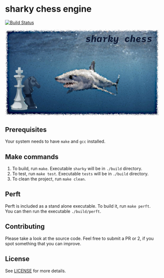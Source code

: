# sharky chess engine

[![Build Status](https://travis-ci.org/valera-rozuvan/sharky.svg?branch=master)](https://travis-ci.org/valera-rozuvan/sharky)

![sharky chess engine](logo/sharky-chess-logo.png "sharky chess engine")

## Prerequisites

Your system needs to have `make` and `gcc` installed.

## Make commands

1. To build, run `make`. Executable `sharky` will be in `./build` directory.
2. To test, run `make test`. Executable `tests` will be in `./build` directory.
3. To clean the project, run `make clean`.

## Perft

Perft is included as a stand alone executable. To build it, run `make perft`. You can then run the executable `./build/perft`.

## Contributing

Please take a look at the source code. Feel free to submit a PR or 2, if you spot something that you can improve.

## License

See [LICENSE](LICENSE) for more details.
